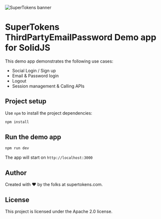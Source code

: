 ![SuperTokens banner](https://raw.githubusercontent.com/supertokens/supertokens-logo/master/images/Artboard%20%E2%80%93%2027%402x.png)

# SuperTokens ThirdPartyEmailPassword Demo app for SolidJS

This demo app demonstrates the following use cases:

-   Social Login / Sign up
-   Email & Password login
-   Logout
-   Session management & Calling APIs

## Project setup

Use `npm` to install the project dependencies:

```bash
npm install
```

## Run the demo app

```bash
npm run dev
```

The app will start on `http://localhost:3000`

## Author

Created with :heart: by the folks at supertokens.com.

## License

This project is licensed under the Apache 2.0 license.
